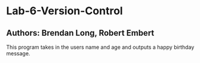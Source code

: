 # Lab-6-Version-Control
## Authors: Brendan Long, Robert Embert
This program takes in the users name and age and outputs a happy birthday message.

